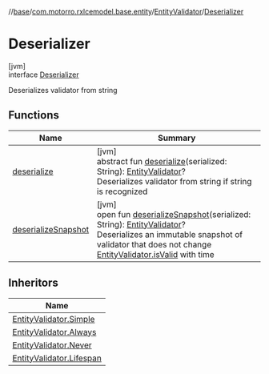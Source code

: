 //[base](../../../../index.md)/[com.motorro.rxlcemodel.base.entity](../../index.md)/[EntityValidator](../index.md)/[Deserializer](index.md)

# Deserializer

[jvm]\
interface [Deserializer](index.md)

Deserializes validator from string

## Functions

| Name | Summary |
|---|---|
| [deserialize](deserialize.md) | [jvm]<br>abstract fun [deserialize](deserialize.md)(serialized: String): [EntityValidator](../index.md)?<br>Deserializes validator from string if string is recognized |
| [deserializeSnapshot](deserialize-snapshot.md) | [jvm]<br>open fun [deserializeSnapshot](deserialize-snapshot.md)(serialized: String): [EntityValidator](../index.md)?<br>Deserializes an immutable snapshot of validator that does not change [EntityValidator.isValid](../is-valid.md) with time |

## Inheritors

| Name |
|---|
| [EntityValidator.Simple](../-simple/-simple-deserializer/index.md) |
| [EntityValidator.Always](../-always/-always-deserializer/index.md) |
| [EntityValidator.Never](../-never/-never-deserializer/index.md) |
| [EntityValidator.Lifespan](../-lifespan/-lifespan-deserializer/index.md) |
